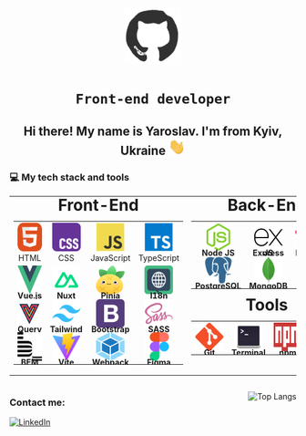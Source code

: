 <div id="header" align="center">
<img src="./assets/github.gif" width="100"/>

# **`Front-end developer`**

<h2>
    Hi there! My name is Yaroslav. I'm from Kyiv, Ukraine
    <img src="./assets/giphy.gif" width="30px" alt="GIF">
</h2>

</div>

### 💻 My tech stack and tools

<table>
    <tr align="center">
        <td valign="top" width="50%">
            <h1 style="margin: 0 0 5px 0; padding: 0; line-height: 1;">Front-End</h1>
            <div>
                <table>
                    <tr align="center">
                        <td>
                            <img src="./images/01-html.svg" alt="HTML" width="50" height="50"/>
                            <br>
                            <span style="margin: 0; padding: 0; line-height: 0;">HTML</span>
                        </td>
                        <td>
                            <img src="./images/02-css3.svg" alt="CSS" width="50" height="50"/>
                            <br>
                            <span style="margin: 0; padding: 0; line-height: 0;">CSS</span>
                        </td>
                        <td>
                            <img src="./images/03-javascript.svg" alt="JS" width="50" height="50"/>
                            <br>
                            <span style="margin: 0; padding: 0; line-height: 0;">JavaScript</span>
                        </td>
                        <td>
                            <img src="./images/04-typescript.svg" alt="TS" width="50" height="50"/>
                            <br>
                            <span style="margin: 0; padding: 0; line-height: 0;">TypeScript</span>
                        </td>
                    </tr>
                    <tr align="center">
                        <td>
                            <img src="./images/05-vue.svg" alt="Vue.js" width="50" height="50"/>
                            <h4 style="margin: 0; padding: 0; line-height: 0;">Vue.js</h4>
                        </td>
                        <td>
                            <img src="./images/06-nuxt.svg" alt="Nuxt" width="50" height="50"/>
                            <h4 style="margin: 0; padding: 0; line-height: 0;">Nuxt</h4>
                        </td>
                        <td>
                            <img src="./images/07-pinia.svg" alt="Pinia" width="50" height="50"/>
                            <h4 style="margin: 0; padding: 0; line-height: 0;">Pinia</h4>
                        </td>
                        <td>
                            <img src="./images/08-i18n.svg" alt="I18n" width="50" height="50"/>
                            <h4 style="margin: 0; padding: 0; line-height: 0;">I18n</h4>
                        </td>
                    </tr>
                    <tr align="center">
                        <td>
                            <img src="./images/09-tanStack-vue-query.svg" alt="TanStack query" width="50" height="50"/>
                            <h4 style="margin: 0; padding: 0; line-height: 0;">Query</h4>
                        </td>
                        <td>
                            <img src="./images/10-tailwind.svg" alt="Tailwind CSS" width="50" height="50"/>
                            <h4 style="margin: 0; padding: 0; line-height: 0;">Tailwind</h4>
                        </td>
                        <td>
                            <img src="./images/11-bootstrap.svg" alt="Bootstrap" width="50" height="50"/>
                            <h4 style="margin: 0; padding: 0; line-height: 0;">Bootstrap</h4>
                        </td>
                        <td>
                            <img src="./images/12-sass.svg" alt="SASS" width="50" height="50"/>
                            <h4 style="margin: 0; padding: 0; line-height: 0;">SASS</h4>
                        </td>
                    </tr>
                    <tr align="center">
                        <td>
                            <img src="./images/13-bem.svg" alt="BEM" width="50" height="50"/>
                            <h4 style="margin: 0; padding: 0; line-height: 0;">BEM</h4>
                        </td>
                        <td>
                            <img src="./images/14-vite.svg" alt="Vite" width="50" height="50"/>
                            <h4 style="margin: 0; padding: 0; line-height: 0;">Vite</h4>
                        </td>
                        <td>
                            <img src="images/15-webpack.svg" alt="Webpack" width="50" height="50"/>
                            <h4 style="margin: 0; padding: 0; line-height: 0;">Webpack</h4>
                        </td>
                        <td>
                            <img src="images/16-figma.svg" alt="Figma" width="50" height="50"/>
                            <h4 style="margin: 0; padding: 0; line-height: 0;">Figma</h4>
                        </td>
                    </tr>
                </table>
            </div>
        </td>
        <td valign="top" width="50%">
            <div style="display: flex; flex-direction: column;">
                <div>
                    <h1 style="margin: 0 0 5px 0; padding: 0; line-height: 1;">Back-End</h1>
                    <div>
                        <table>
                            <tr align="center">
                                <td>
                                    <img src="images/18-nodejs.svg" alt="Node JS" width="50" height="50"/>
                                    <h4 style="margin: 0; padding: 0; line-height: 0;">Node JS</h4>
                                </td>
                                <td>
                                    <img src="images/19-express.svg" alt="Express JS" width="50" height="50"/>
                                    <h4 style="margin: 0; padding: 0; line-height: 0;">Express JS</h4>
                                </td>
                                <td>
                                    <img src="images/20-nest.svg" alt="Nest JS" width="50" height="50"/>
                                    <h4 style="margin: 0; padding: 0; line-height: 0;">Nest JS</h4>
                                </td>
                                <td>
                                    <img src="images/21-jest.svg" alt="Jest JS" width="50" height="50"/>
                                    <h4 style="margin: 0; padding: 0; line-height: 0;">Jest JS</h4>
                                </td>
                            </tr>
                            <tr align="center">
                                <td>
                                    <img src="images/22-postgresql.svg" alt="PostgreSQL" width="50" height="50"/>
                                    <h4 style="margin: 0; padding: 0; line-height: 0;">PostgreSQL</h4>
                                </td>
                                <td>
                                    <img src="images/23-mongodb.svg" alt="MongoDB" width="50" height="50"/>
                                    <h4 style="margin: 0; padding: 0; line-height: 0;">MongoDB</h4>
                                </td>
                                <td>
                                    <br>
                                    <h4 style="margin: 0; padding: 0; line-height: 0;"></h4>
                                </td>
                                <td>
                                    <br>
                                    <h4 style="margin: 0; padding: 0; line-height: 0;"></h4>
                                </td>
                            </tr>
                        </table>
                    </div>
                </div>
                <div style="margin: auto">
                    <h1 style="margin: 0 0 5px 0; padding: 0; line-height: 1;">Tools</h1>
                    <div>
                        <table>
                            <tr align="center">
                                <td>
                                    <img src="images/24-git.svg" alt="Git" width="50" height="50"/>
                                    <h4 style="margin: 0; padding: 0; line-height: 0;">Git</h4>
                                </td>
                                <td>
                                    <img src="images/25-terminal.svg" alt="Terminal" width="50" height="50"/>
                                    <h4 style="margin: 0; padding: 0; line-height: 0;">Terminal</h4>
                                </td>
                                <td>
                                    <img src="images/27-npm.svg" alt="npm" width="50" height="50"/>
                                    <h4 style="margin: 0; padding: 0; line-height: 0;">npm</h4>
                                </td>
                                <td>
                                    <img src="images/28-pnpm.svg" alt="pnpm" width="50" height="50"/>
                                    <h4 style="margin: 0; padding: 0; line-height: 0;">pnpm</h4>
                                </td>
                            </tr>
                        </table>
                    </div>
                </div>
            </div>
        </td>
    </tr>

</table>

<div style="display: flex; flex-direction: row; justify-content: space-between;">
<div>

### Contact me:

<a href="https://www.linkedin.com/in/yp00/">
    <img alt="LinkedIn" width="64px" src="https://cdn.jsdelivr.net/gh/devicons/devicon@latest/icons/linkedin/linkedin-original.svg"/>
</a>
</div>

![Top Langs](https://github-readme-stats.vercel.app/api/top-langs/?username=PetyaBiszeps&theme=dark&hide=html)
</div>
